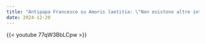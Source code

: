 ```yaml
---
title: "Antipapa Francesco su Amoris laetitia: \"Non esistono altre interpretazioni.\""
date: 2024-12-20
---
```


{{< youtube 77qW3BbLCpw >}}
